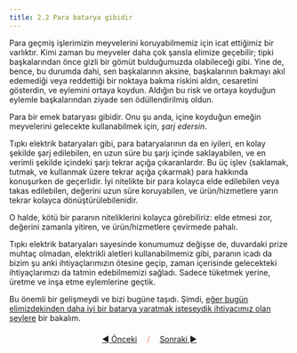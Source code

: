 ```yaml
---
title: 2.2 Para batarya gibidir
---
```


Para geçmiş işlerimizin meyvelerini koruyabilmemiz için icat ettiğimiz
bir varlıktır.  Kimi zaman bu meyveler daha çok şansla elimize
geçebilir; tipki başkalarından önce gizli bir gömüt bulduğumuzda
olabileceği gibi.  Yine de, bence, bu durumda dahi, sen başkalarının
aksine, başkalarının bakmayı akıl edemediği veya reddettiği bir
noktaya bakma riskini aldın, cesaretini gösterdin, ve eylemini ortaya
koydun.  Aldığın bu risk ve ortaya koyduğun eylemle başkalarından
ziyade sen ödüllendirilmiş oldun.

Para bir emek bataryası gibidir.  Onu şu anda, içine koyduğun emeğin
meyvelerini gelecekte kullanabilmek için, *şarj edersin*.

Tıpkı elektrik bataryaları gibi, para bataryalarının da en iyileri, en
kolay şekilde şarj edilebilen, en uzun süre bu şarjı içinde
saklayabilen, ve en verimli şekilde içindeki şarjı tekrar açığa
çıkaranlardır.  Bu üç işlev (saklamak, tutmak, ve kullanmak üzere
tekrar açığa çıkarmak) para hakkında konuşurken de geçerlidir.  İyi
nitelikte bir para kolayca elde edilebilen veya takas edilebilen,
değerini uzun süre koruyabilen, ve ürün/hizmetlere yarın tekrar
kolayca dönüştürülebilenidir.

O halde, kötü bir paranın niteliklerini kolayca görebiliriz: elde
etmesi zor, değerini zamanla yitiren, ve ürün/hizmetlere çevirmede
pahalı.

Tıpkı elektrik bataryaları sayesinde konumumuz değişse de, duvardaki
prize muhtaç olmadan, elektrikli aletleri kullanabilmemiz gibi,
paranın icadı da bizim şu anki ihtiyaçlarımızın ötesine geçip, zaman
içerisinde gelecekteki ihtiyaçlarımızı da tatmin edebilmemizi sağladı.
Sadece tüketmek yerine, üretme ve inşa etme eylemlerine geçtik.

Bu önemli bir gelişmeydi ve bizi bugüne taşıdı.  Şimdi, [eğer bugün
elimizdekinden daha iyi bir batarya yaratmak isteseydik ihtiyacımız
olan şeylere](2.03_good_money.md) bir bakalım.



<p align='center' style='margin-top: 1.5em;'><span style='margin-right: 1em;'><a href="./2.01_lets_do_it.md">◄ Önceki</a></span> <span style='color: #ff774d;'>/</span> <span style='margin-left: 1em;'><a href="./2.03_good_money.md">Sonraki ►</a></span></p>
